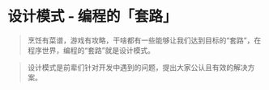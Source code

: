 # 设计模式 - 编程的「套路」
> 烹饪有菜谱，游戏有攻略，干啥都有一些能够让我们达到目标的“套路”，在程序世界，编程的“套路”就是设计模式。

> 设计模式是前辈们针对开发中遇到的问题，提出大家公认且有效的解决方案。


